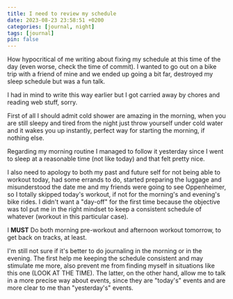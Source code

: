 ```yaml
---
title: I need to review my schedule
date: 2023-08-23 23:58:51 +0200
categories: [journal, night]
tags: [journal]
pin: false
---
```


How hypocritical of me writing about fixing my schedule at this time of the day (even worse, check the time of commit). I wanted to go out on a bike trip with a friend of mine and we ended up going a bit far, destroyed my sleep schedule but was a fun talk.

I had in mind to write this way earlier but I got carried away by chores and reading web stuff, sorry.

First of all I should admit cold shower are amazing in the morning, when you are still sleepy and tired from the night just throw yourself under cold water and it wakes you up instantly, perfect way for starting the morning, if nothing else.

Regarding my morning routine I managed to follow it yesterday since I went to sleep at a reasonable time (not like today) and that felt pretty nice.

I also need to apology to both my past and future self for not being able to workout today, had some errands to do, started preparing the luggage and misunderstood the date me and my friends were going to see Oppenheimer, so I totally skipped today's workout, if not for the morning's and evening's bike rides.
I didn't want a "day-off" for the first time because the objective was tol put me in the right mindset to keep a consistent schedule of whatever (workout in this particular case).

I **MUST** Do both morning pre-workout and afternoon workout tomorrow, to get back on tracks, at least.

I'm still not sure if it's better to do journaling in the morning or in the evening.
The first help me keeping the schedule consistent and may stimulate me more, also prevent me from finding myself in situations like this one (LOOK AT THE TIME).
The latter, on the other hand, allow me to talk in a more precise way about events, since they are "today's" events and are more clear to me than "yesterday's" events.
